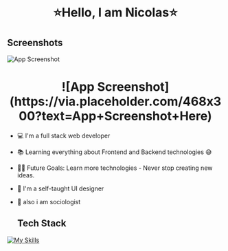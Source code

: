 
<h1 align="center">⭐Hello, I am Nicolas⭐</h1>

## Screenshots

![App Screenshot](https://via.placeholder.com/468x300?text=App+Screenshot+Here)

<h1 align="center">![App Screenshot](https://via.placeholder.com/468x300?text=App+Screenshot+Here) </h1>

- 💻 I'm a full stack web developer
- 📚 Learning everything about Frontend and Backend technologies 😅
- 💪🏼 Future Goals: Learn more technologies - Never stop creating new ideas.
- 🎨 I'm a self-taught UI designer
- 👀 also i am sociologist
 
  ## Tech Stack
[![My Skills](https://skillicons.dev/icons?i=js,html,css,react,firebase,mongodb,git,github,postman,vite,nodejs)](https://skillicons.dev)


